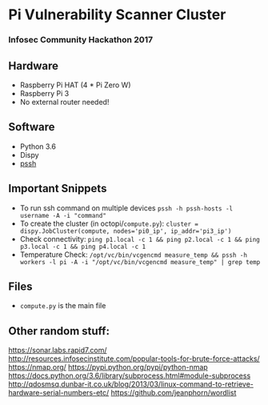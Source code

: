 # Pi Vulnerability Scanner Cluster
### Infosec Community Hackathon 2017

## Hardware
- Raspberry Pi HAT (4 * Pi Zero W)
- Raspberry Pi 3
- No external router needed!

## Software
- Python 3.6
- Dispy
- [pssh](https://www.tecmint.com/execute-commands-on-multiple-linux-servers-using-pssh/)

## Important Snippets
- To run ssh command on multiple devices `pssh -h pssh-hosts -l username -A -i "command"`
- To create the cluster (in octopi/`compute.py`): `cluster = dispy.JobCluster(compute, nodes='pi0_ip', ip_addr='pi3_ip')`
- Check connectivity: `ping p1.local -c 1 && ping p2.local -c 1 && ping p3.local -c 1 && ping p4.local -c 1`
- Temperature Check: `/opt/vc/bin/vcgencmd measure_temp && pssh -h workers -l pi -A -i "/opt/vc/bin/vcgencmd measure_temp" | grep temp`

## Files
- `compute.py` is the main file

## Other random stuff:
https://sonar.labs.rapid7.com/
http://resources.infosecinstitute.com/popular-tools-for-brute-force-attacks/
https://nmap.org/
https://pypi.python.org/pypi/python-nmap
https://docs.python.org/3.6/library/subprocess.html#module-subprocess
http://qdosmsq.dunbar-it.co.uk/blog/2013/03/linux-command-to-retrieve-hardware-serial-numbers-etc/
https://github.com/jeanphorn/wordlist

